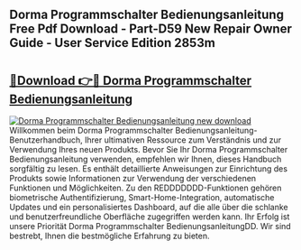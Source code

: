 ## Dorma Programmschalter Bedienungsanleitung Free Pdf Download - Part-D59 New Repair Owner Guide - User Service Edition 2853m

# <h2><a href="http://df2b83e.blite.top/?on=Dorma+Programmschalter+Bedienungsanleitung">🔗Download 👉🔴 Dorma Programmschalter Bedienungsanleitung</a></h2>

[![Dorma Programmschalter Bedienungsanleitung new download](https://i.imgur.com/lujVjoI.png)](http://df2b83e.blite.top/?on=Dorma+Programmschalter+Bedienungsanleitung)
Willkommen beim Dorma Programmschalter Bedienungsanleitung-Benutzerhandbuch, Ihrer ultimativen Ressource zum Verständnis und zur Verwendung Ihres neuen Produkts. Bevor Sie Ihr Dorma Programmschalter Bedienungsanleitung verwenden, empfehlen wir Ihnen, dieses Handbuch sorgfältig zu lesen. Es enthält detaillierte Anweisungen zur Einrichtung des Produkts sowie Informationen zur Verwendung der verschiedenen Funktionen und Möglichkeiten. Zu den REDDDDDDD-Funktionen gehören biometrische Authentifizierung, Smart-Home-Integration, automatische Updates und ein personalisiertes Dashboard, auf die alle über die schlanke und benutzerfreundliche Oberfläche zugegriffen werden kann. Ihr Erfolg ist unsere Priorität Dorma Programmschalter BedienungsanleitungDD. Wir sind bestrebt, Ihnen die bestmögliche Erfahrung zu bieten.
